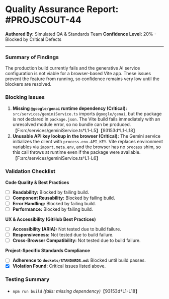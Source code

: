 # Quality Assurance Report: #PROJSCOUT-44

**Authored By:** Simulated QA & Standards Team
**Confidence Level:** 20% - Blocked by Critical Defects

---

### Summary of Findings
The production build currently fails and the generative AI service configuration is not viable for a browser-based Vite app. These issues prevent the feature from running, so confidence remains very low until the blockers are resolved.

### Blocking Issues
1. **Missing `@google/genai` runtime dependency (Critical):** `src/services/geminiService.ts` imports `@google/genai`, but the package is not declared in `package.json`. The Vite build fails immediately with an unresolved module error, so no bundle can be produced. 【F:src/services/geminiService.ts†L1-L5】【93153d†L1-L18】
2. **Unusable API key lookup in the browser (Critical):** The Gemini service initializes the client with `process.env.API_KEY`. Vite replaces environment variables via `import.meta.env`, and the browser has no `process` shim, so this call throws at runtime even if the package were available. 【F:src/services/geminiService.ts†L1-L6】

### Validation Checklist

**Code Quality & Best Practices**
- [ ] **Readability:** Blocked by failing build.
- [ ] **Component Reusability:** Blocked by failing build.
- [ ] **Error Handling:** Blocked by failing build.
- [ ] **Performance:** Blocked by failing build.

**UX & Accessibility (GitHub Best Practices)**
- [ ] **Accessibility (ARIA):** Not tested due to build failure.
- [ ] **Responsiveness:** Not tested due to build failure.
- [ ] **Cross-Browser Compatibility:** Not tested due to build failure.

**Project-Specific Standards Compliance**
- [ ] **Adherence to `dockets/STANDARDS.md`:** Blocked until build passes.
- [x] **Violation Found:** Critical issues listed above.

### Testing Summary
- `npm run build` *(fails: missing dependency)*【93153d†L1-L18】
